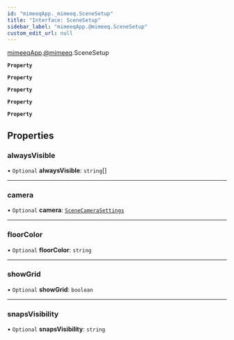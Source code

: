 ```yaml
---
id: "mimeeqApp._mimeeq.SceneSetup"
title: "Interface: SceneSetup"
sidebar_label: "mimeeqApp.@mimeeq.SceneSetup"
custom_edit_url: null
---
```


[mimeeqApp](../modules/mimeeqApp.md).[@mimeeq](../namespaces/mimeeqApp._mimeeq.md).SceneSetup

**`Property`**

**`Property`**

**`Property`**

**`Property`**

**`Property`**

## Properties

### alwaysVisible

• `Optional` **alwaysVisible**: `string`[]

___

### camera

• `Optional` **camera**: [`SceneCameraSettings`](mimeeqApp._mimeeq.SceneCameraSettings.md)

___

### floorColor

• `Optional` **floorColor**: `string`

___

### showGrid

• `Optional` **showGrid**: `boolean`

___

### snapsVisibility

• `Optional` **snapsVisibility**: `string`
